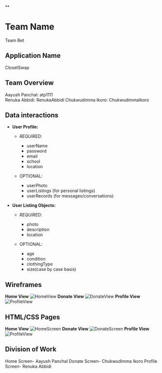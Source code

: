 ﻿**

# Team Name

 Team Bet 

## Application Name 

ClosetSwap

## Team Overview

Aayush Panchal: atp1111 <br />
Renuka Abbidi: RenukaAbbidi
Chukwudimma Ikoro: ChukwudimmaIkoro

## Data interactions 
-   **User Profile:**

	-  	*REQUIRED*:
		-   userName
		-   password
		-   email
		-   school
		-   location

	-   OPTIONAL:
		-   userPhoto
		-   userListings (for personal listings)
		-   userRecords (for messages/conversations)

- **User Listing Objects:**  
	-	*REQUIRED*:

		 - photo
		 -  description
		 -  location  
	-	OPTIONAL:
	
		 -	age
		 -	 condition
		 -	 clothingType
		 -	 size(case by case basis)
## Wireframes
**Home View**
![HomeView](https://user-images.githubusercontent.com/69084967/197032620-bc5497b6-3a37-4d65-919c-d70d7a4e6ac9.png)
**Donate View**
![DonateView](https://user-images.githubusercontent.com/69084967/197032682-55017c55-c34d-4253-bd1d-f6582cfdc401.png)
**Profile View**
![ProfileView](https://user-images.githubusercontent.com/69084967/197032692-62684e83-a886-4323-bcee-ab8670746a2d.png)

## HTML/CSS Pages
**Home View**
![HomeScreen](https://user-images.githubusercontent.com/69084967/197420984-ab32f318-37fc-4466-ab75-b19905d67b91.png)
**Donate View**
![DonateScreen](https://user-images.githubusercontent.com/69084967/197421008-d5dc7e46-18ad-445a-970b-6cbc6aa0dc3f.png)
**Profile View**
![ProfileView](https://user-images.githubusercontent.com/69084967/197421015-0f7f9b86-bbd1-4f20-8888-9f0b5aa5e123.png)


## Division of Work 
Home Screen- Aayush Panchal
Donate Screen- Chukwudimma Ikoro
Profile Screen- Renuka Abbidi

